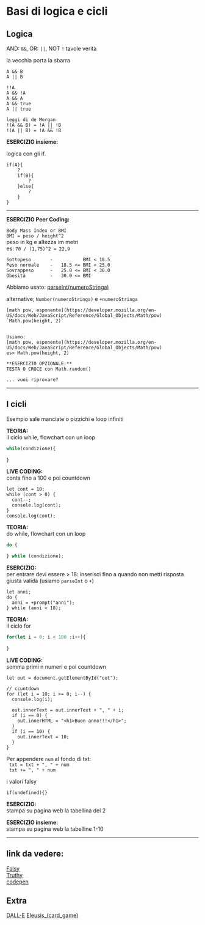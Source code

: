# Basi di logica e cicli

## Logica

AND: `&&`,  OR: `||`, NOT `!` tavole verità

la vecchia porta la sbarra

```
A && B
A || B

!!A
A && !A
A && A
A && true
A || true

leggi di de Morgan
!(A && B) = !A || !B
!(A || B) = !A && !B
```

**ESERCIZIO insieme:** 

logica con gli if.
```
if(A){
    ?
    if(B){
        ?
    }else{
        ?
    }
}
```

---

**ESERCIZIO Peer Coding:** 

`Body Mass Index or BMI`  
`BMI = peso / height^2`  
peso in kg e altezza im metri   
es: `70 / (1,75)^2 = 22,9` 
```
Sottopeso       -           BMI < 18.5  
Peso normale    -   18.5 <= BMI < 25.0  
Sovrappeso      -   25.0 <= BMI < 30.0  
Obesità         -   30.0 <= BMI
```

Abbiamo usato:
[parseInt(numeroStringa)](https://developer.mozilla.org/en-US/docs/Web/JavaScript/Reference/Global_Objects/parseInt?retiredLocale=it)

alternative; `Number(numeroStringa)` e `+numeroStringa`

```
[math pow, esponente](https://developer.mozilla.org/en-US/docs/Web/JavaScript/Reference/Global_Objects/Math/pow)
`Math.pow(height, 2)`  


Usiamo:    
[math pow, esponente](https://developer.mozilla.org/en-US/docs/Web/JavaScript/Reference/Global_Objects/Math/pow)  
es> Math.pow(height, 2)  

**ESERCIZIO OPZIONALE:**   
TESTA O CROCE con Math.random()

... vuoi riprovare?
```

---
## I cicli

Esempio sale manciate o pizzichi e loop infiniti



**TEORIA:**  
il ciclo while, flowchart con un loop

```js
while(condizione){
    
}
```

**LIVE CODING:**   
    conta fino a 100 e poi countdown
```
let cont = 10;
while (cont > 0) {
  cont--;
  console.log(cont);
}
console.log(cont);
```

**TEORIA:**  
do while, flowchart con un loop

```js
do {

} while (condizione);
```
**ESERCIZIO:**   
per entrare devi essere > 18: inserisci fino a quando non metti risposta giusta valida (usiamo `parseInt` o `+`)

```
let anni;
do {
  anni = +prompt("anni");
} while (anni < 18);
```

**TEORIA:**   
il ciclo for

```js
for(let i = 0; i < 100 ;i++){
    
}
```

**LIVE CODING:**  
somma primi n numeri e poi countdown

```
let out = document.getElementById("out");

// ccuntdown
for (let i = 10; i >= 0; i--) {
  console.log(i);

  out.innerText = out.innerText + ", " + i;
  if (i == 0) {
    out.innerHTML = "<h1>Buon anno!!!</h1>";
  }
  if (i == 10) {
    out.innerText = 10;
  }
}
```

Per appendere `num` al fondo di txt:  
` txt = txt + ", " + num`    
` txt += ", " + num`  

i valori falsy
```
if(undefined){}
```

**ESERCIZIO:**  
stampa su pagina web la tabellina del 2

**ESERCIZIO insieme:**   
stampa su pagina web la tabelline 1-10
 
---
## link da vedere:
[Falsy](https://developer.mozilla.org/en-US/docs/Glossary/Falsy)  
[Truthy](https://developer.mozilla.org/en-US/docs/Glossary/Truthy)  
[codepen](https://codepen.io/)  


## Extra
[DALL-E](https://labs.openai.com/)
[Eleusis_(card_game)](https://en.wikipedia.org/wiki/Eleusis_(card_game))

